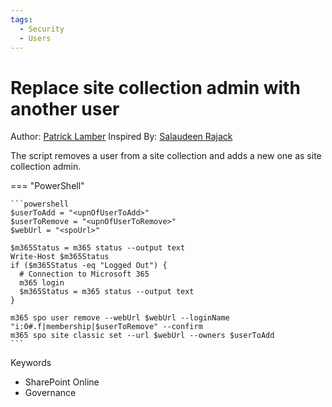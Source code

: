 ```yaml
---
tags:
  - Security
  - Users  
---
```


# Replace site collection admin with another user

Author: [Patrick Lamber](https://www.nubo.eu/Replace-Site-Collection-Admin-Using-CLI/)
Inspired By: [Salaudeen Rajack](https://www.sharepointdiary.com/2015/08/sharepoint-online-add-site-collection-administrator-using-powershell.html)

The script removes a user from a site collection and adds a new one as site collection admin.

=== "PowerShell"

    ```powershell
    $userToAdd = "<upnOfUserToAdd>"
    $userToRemove = "<upnOfUserToRemove>"
    $webUrl = "<spoUrl>"

    $m365Status = m365 status --output text
    Write-Host $m365Status
    if ($m365Status -eq "Logged Out") {
      # Connection to Microsoft 365
      m365 login
      $m365Status = m365 status --output text
    }

    m365 spo user remove --webUrl $webUrl --loginName "i:0#.f|membership|$userToRemove" --confirm
    m365 spo site classic set --url $webUrl --owners $userToAdd
    ```

Keywords

- SharePoint Online
- Governance
